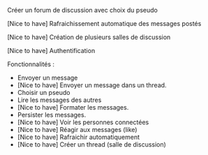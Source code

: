 Créer un forum de discussion avec choix du pseudo

[Nice to have] Rafraichissement automatique des messages postés

[Nice to have] Création de plusieurs salles de discussion

[Nice to have] Authentification

Fonctionnalités :
- Envoyer un message 
- [Nice to have] Envoyer un message dans un thread.
- Choisir un pseudo
- Lire les messages des autres
- [Nice to have] Formater les messages. 
- Persister les messages. 
- [Nice to have] Voir les personnes connectées 
- [Nice to have] Réagir aux messages (like)
- [Nice to have] Rafraichir automatiquement
- [Nice to have] Créer un thread (salle de discussion)
